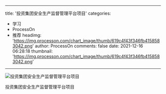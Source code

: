 
---
title: '投资集团安全生产监督管理平台项目'
categories: 
 - 学习
 - ProcessOn
 - 推荐
headimg: 'https://img.processon.com/chart_image/thumb/619c4f43f346fb4158583042.png'
author: ProcessOn
comments: false
date: 2021-12-16 06:28:18
thumbnail: 'https://img.processon.com/chart_image/thumb/619c4f43f346fb4158583042.png'
---

<div>   
<img class="thumb" alt="投资集团安全生产监督管理平台项目" src="https://img.processon.com/chart_image/thumb/619c4f43f346fb4158583042.png" referrerpolicy="no-referrer">
<p>投资集团安全生产监督管理平台项目</p>  
</div>
            